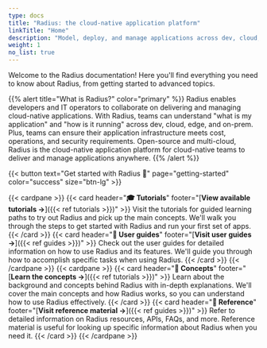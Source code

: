 ```yaml
---
type: docs
title: "Radius: the cloud-native application platform"
linkTitle: "Home"
description: "Model, deploy, and manage applications across dev, cloud, edge, and on-prem"
weight: 1
no_list: true
---
```


Welcome to the Radius documentation! Here you'll find everything you need to know about Radius, from getting started to advanced topics.

{{% alert title="What is Radius?" color="primary" %}}
Radius enables developers and IT operators to collaborate on delivering and managing cloud-native applications. With Radius, teams can understand "what is my application" and "how is it running" across dev, cloud, edge, and on-prem. Plus, teams can ensure their application infrastructure meets cost, operations, and security requirements. Open-source and multi-cloud, Radius is the cloud-native application platform for cloud-native teams to deliver and manage applications anywhere.
{{% /alert %}}

{{< button text="Get started with Radius 🚀" page="getting-started" color="success" size="btn-lg" >}}

{{< cardpane >}}
  {{< card header="**🎓 Tutorials**" footer="[**View available tutorials →**]({{< ref tutorials >}})" >}}
  Visit the tutorials for guided learning paths to try out Radius and pick up the main concepts. We'll walk you through the steps to get started with Radius and run your first set of apps.
  {{< /card >}}
  {{< card header="**📘 User guides**" footer="[**Visit user guides →**]({{< ref guides >}})" >}}
  Check out the user guides for detailed information on how to use Radius and its features. We'll guide you through how to accomplish specific tasks when using Radius.
  {{< /card >}}
{{< /cardpane >}}
{{< cardpane >}}
  {{< card header="**💭 Concepts**" footer="[**Learn the concepts →**]({{< ref tutorials >}})" >}}
  Learn about the background and concepts behind Radius with in-depth explanations. We'll cover the main concepts and how Radius works, so you can understand how to use Radius effectively.
  {{< /card >}}
  {{< card header="**🧾 Reference**" footer="[**Visit reference material →**]({{< ref guides >}})" >}}
  Refer to detailed information on Radius resources, APIs, FAQs, and more. Reference material is useful for looking up specific information about Radius when you need it.
  {{< /card >}}
{{< /cardpane >}}